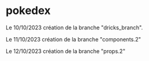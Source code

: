 # pokedex

Le 10/10/2023 création de la branche "dricks_branch".

Le 11/10/2023 création de la branche "components.2"

Le 12/10/2023 création de la branche "props.2"